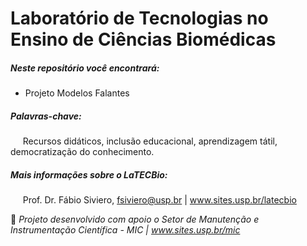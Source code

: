 # Laboratório de Tecnologias no Ensino de Ciências Biomédicas 

##### Neste repositório você encontrará:

* Projeto Modelos Falantes

##### Palavras-chave: 

&#160;&#160;&#160;&#160;&#160;Recursos didáticos, inclusão educacional, aprendizagem tátil, democratização do conhecimento.

##### Mais informações sobre o LaTECBio:

&#160;&#160;&#160;&#160;&#160;Prof. Dr. Fábio Siviero, fsiviero@usp.br | www.sites.usp.br/latecbio


🤝 _Projeto desenvolvido com apoio o Setor de Manutenção e Instrumentação Científica - MIC | www.sites.usp.br/mic_


